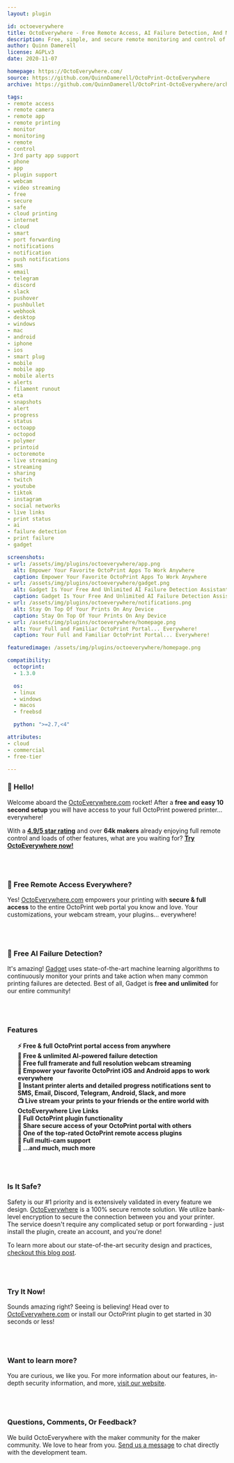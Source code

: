 ```yaml
---
layout: plugin

id: octoeverywhere
title: OctoEverywhere - Free Remote Access, AI Failure Detection, And More!
description: Free, simple, and secure remote monitoring and control of your OctoPrint printer anywhere in the world. OctoEverywhere gives you unlimited OctoPrint access on any web browser and can empower your favorite OctoPrint Android and iOS apps to work everywhere. Meet Gadget, your new free and unlimited AI-powered print failure detection assistant! Gadget continuously watches your prints for errors, so you don't have to!
author: Quinn Damerell
license: AGPLv3
date: 2020-11-07

homepage: https://OctoEverywhere.com/
source: https://github.com/QuinnDamerell/OctoPrint-OctoEverywhere
archive: https://github.com/QuinnDamerell/OctoPrint-OctoEverywhere/archive/master.zip

tags:
- remote access
- remote camera
- remote app
- remote printing
- monitor
- monitoring
- remote
- control
- 3rd party app support
- phone
- app
- plugin support
- webcam
- video streaming
- free
- secure
- safe
- cloud printing
- internet
- cloud
- smart
- port forwarding
- notifications
- notification
- push notifications
- sms
- email
- telegram
- discord
- slack
- pushover
- pushbullet
- webhook
- desktop
- windows
- mac
- android
- iphone
- ios
- smart plug
- mobile
- mobile app
- mobile alerts
- alerts
- filament runout
- eta
- snapshots
- alert
- progress
- status
- octoapp
- octopod
- polymer
- printoid
- octoremote
- live streaming
- streaming
- sharing
- twitch
- youtube
- tiktok
- instagram
- social networks
- live links
- print status
- ai
- failure detection
- print failure
- gadget

screenshots:
- url: /assets/img/plugins/octoeverywhere/app.png
  alt: Empower Your Favorite OctoPrint Apps To Work Anywhere
  caption: Empower Your Favorite OctoPrint Apps To Work Anywhere
- url: /assets/img/plugins/octoeverywhere/gadget.png
  alt: Gadget Is Your Free And Unlimited AI Failure Detection Assistant
  caption: Gadget Is Your Free And Unlimited AI Failure Detection Assistant
- url: /assets/img/plugins/octoeverywhere/notifications.png
  alt: Stay On Top Of Your Prints On Any Device
  caption: Stay On Top Of Your Prints On Any Device
- url: /assets/img/plugins/octoeverywhere/homepage.png
  alt: Your Full and Familiar OctoPrint Portal... Everywhere!
  caption: Your Full and Familiar OctoPrint Portal... Everywhere!

featuredimage: /assets/img/plugins/octoeverywhere/homepage.png

compatibility:
  octoprint:
  - 1.3.0

  os:
  - linux
  - windows
  - macos
  - freebsd

  python: ">=2.7,<4"

attributes:
- cloud
- commercial
- free-tier

---
```


### 👋 Hello!

Welcome aboard the [OctoEverywhere.com](https://octoeverywhere.com/?source=plugin_website_header) rocket! After a **free and easy 10 second setup** you will have access to your full OctoPrint powered printer... everywhere!

With a **[4.9/5 star rating](https://www.trustpilot.com/review/octoeverywhere.com)** and over **64k makers** already enjoying full remote control and loads of other features, what are you waiting for? <span style="text-decoration: underline;">**[Try OctoEverywhere now!](https://octoeverywhere.com/?source=plugin_website_try_it_now)**</span>

<br/><br/>

### 🚀 Free Remote Access Everywhere?

Yes! [OctoEverywhere.com](https://octoeverywhere.com/?source=plugin_website) empowers your printing with **secure & full access** to the entire OctoPrint web portal you know and love. Your customizations, your webcam stream, your plugins... everywhere!

<br/><br/>

### 🤖 Free AI Failure Detection?

It's amazing! [Gadget](https://octoeverywhere.com/gadget?source=plugin_website_gadget) uses state-of-the-art machine learning algorithms to continuously monitor your prints and take action when many common printing failures are detected. Best of all, Gadget is **free and unlimited** for our entire community!

<br/><br/>


### Features

<ul style="list-style-type:none">
<li><strong>⚡ Free & full OctoPrint portal access from anywhere</strong></li>
<li><strong>🤖 Free & unlimited AI-powered failure detection</strong></li>
<li><strong>🎥 Free full framerate and full resolution webcam streaming</strong></li>
<li><strong>📱 Empower your favorite OctoPrint iOS and Android apps to work everywhere</strong></li>
<li><strong>🔔 Instant printer alerts and detailed progress notifications sent to SMS, Email, Discord, Telegram, Android, Slack, and more</strong></li>
<li><strong>📺 Live stream your prints to your friends or the entire world with OctoEverywhere Live Links</strong></li>
<li><strong>🔌 Full OctoPrint plugin functionality</strong></li>
<li><strong>🔐 Share secure access of your OctoPrint portal with others</strong></li>
<li><strong>🥰 One of the top-rated OctoPrint remote access plugins</strong></li>
<li><strong>🎥 Full multi-cam support</strong></li>
<li><strong>🤩 ...and much, much more</strong></li>
</ul>

<br/><br/>

### Is It Safe?

Safety is our #1 priority and is extensively validated in every feature we design. [OctoEverywhere](https://octoeverywhere.com/?source=plugin_website_saftey) is a 100% secure remote solution. We utilize bank-level encryption to secure the connection between you and your printer. The service doesn't require any complicated setup or port forwarding - just install the plugin, create an account, and you're done!

To learn more about our state-of-the-art security design and practices, <a href="https://blog.octoeverywhere.com/lets-talk-security/">checkout this blog post</a>.

<br/><br/>

### Try It Now!

Sounds amazing right? Seeing is believing! Head over to <span style="text-decoration: underline;">[OctoEverywhere.com](https://octoeverywhere.com/?source=plugin_website_try)</span> or install our OctoPrint plugin to get started in 30 seconds or less!

<br/><br/>

### Want to learn more?

You are curious, we like you. For more information about our features, in-depth security information, and more, [visit our website](https://octoeverywhere.com/?source=plugin_website_learn_more).

<br/><br/>

### Questions, Comments, Or Feedback?

We build OctoEverywhere with the maker community for the maker community. We love to hear from you. [Send us a message](https://octoeverywhere.com/support) to chat directly with the development team.

<br/><br/>